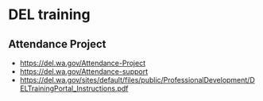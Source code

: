 #  DEL training
## Attendance Project
* https://del.wa.gov/Attendance-Project
* https://del.wa.gov/Attendance-support
* https://del.wa.gov/sites/default/files/public/ProfessionalDevelopment/DELTrainingPortal_Instructions.pdf
